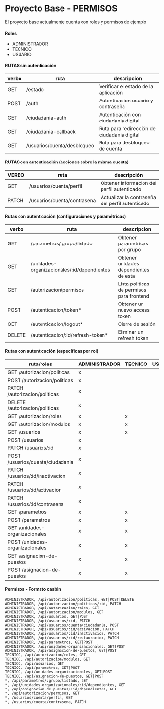 # Proyecto Base - PERMISOS

El proyecto base actualmente cuenta con roles y permisos de ejemplo

#### Roles

- ADMINISTRADOR
- TECNICO
- USUARIO

#### RUTAS sin autenticación

| verbo | ruta                        | descripcion                                 |
|-------|-----------------------------|---------------------------------------------|
| GET   | /estado                     | Verificar el estado de la aplicación        |
| POST  | /auth                       | Autenticacion usuario y contraseña          |
| GET   | /ciudadania-auth            | Autenticación con ciudadania digital        |
| GET   | /ciudadania-callback        | Ruta para redirección de ciudadania digital |
| GET   | /usuarios/cuenta/desbloqueo | Ruta para desbloqueo de cuenta              |

#### RUTAS con autenticación (acciones sobre la misma cuenta)

| VERBO | ruta                        | descripción                                     |
|-------|-----------------------------|-------------------------------------------------|
| GET   | /usuarios/cuenta/perfil     | Obtener informacion del perfil autenticado      |
| PATCH | /usuarios/cuenta/contrasena | Actualizar la contraseña del perfil autenticado |

#### Rutas con autenticación (configuraciones y paramétricas)

| verbo  | ruta                                                             | descripcion                                   |
|--------|------------------------------------------------------------------|-----------------------------------------------|
| GET    | /parametros/:grupo/listado                                       | Obtener parametricas por grupo                |
| GET    | /unidades-organizacionales/:id/dependientes                      | Obtener unidades dependientes de esta         |
| GET    | /autorizacion/permisos                                           | Lista politicas de permisos para frontend     |
| POST   | /autenticacion/token\*                                           | Obtener un nuevo access token                 |
| GET    | /autenticacion/logout\*                                          | Cierre de sesión                              |
| DELETE | /autenticacion/:id/refresh-token\*                               | Eliminar un refresh token                     |

#### Rutas con autenticación (específicas por rol)

| ruta/roles                       | ADMINISTRADOR | TECNICO | USUARIO |
|----------------------------------|---------------|---------|---------|
| GET /autorizacion/politicas      | x             |         |         |
| POST /autorizacion/politicas     | x             |         |         |
| PATCH /autorizacion/politicas    | x             |         |         |
| DELETE /autorizacion/politicas   | x             |         |         |
| GET /autorizacion/roles          | x             | x       |         |
| GET /autorizacion/modulos        | x             | x       |         |
| GET /usuarios                    | x             | x       |         |
| POST /usuarios                   | x             |         |         |
| PATCH /usuarios/:id              | x             |         |         |
| POST /usuarios/cuenta/ciudadania | x             |         |         |
| PATCH /usuarios/:id/inactivacion | x             |         |         |
| PATCH /usuarios/:id/activacion   | x             |         |         |
| PATCH /usuarios/:id/contrasena   | x             |         |         |
| GET /parametros                  | x             | x       |         |
| POST /parametros                 | x             | x       |         |
| GET /unidades-organizacionales   | x             | x       |         |
| POST /unidades-organizacionales  | x             | x       |         |
| GET /asignacion-de-puestos       | x             | x       |         |
| POST /asignacion-de-puestos      | x             | x       |         |

#### Permisos - Formato casbin

```
ADMINISTRADOR, /api/autorizacion/politicas, GET|POST|DELETE
ADMINISTRADOR, /api/autorizacion/politicas/:id, PATCH
ADMINISTRADOR, /api/autorizacion/roles, GET
ADMINISTRADOR, /api/autorizacion/modulos, GET
ADMINISTRADOR, /api/usuarios, GET|POST
ADMINISTRADOR, /api/usuarios/:id, PATCH
ADMINISTRADOR, /api/usuarios/cuenta/ciudadania, POST
ADMINISTRADOR, /api/usuarios/:id/activacion, PATCH
ADMINISTRADOR, /api/usuarios/:id/inactivacion, PATCH
ADMINISTRADOR, /api/usuarios/:id/restauracion, PATCH
ADMINISTRADOR, /api/parametros, GET|POST
ADMINISTRADOR, /api/unidades-organizacionales, GET|POST
ADMINISTRADOR, /api/asignacion-de-puestos, GET|POST
TECNICO, /api/autorizacion/roles, GET
TECNICO, /api/autorizacion/modulos, GET
TECNICO, /api/usuarios, GET
TECNICO, /api/parametros, GET|POST
TECNICO, /api/unidades-organizacionales, GET|POST
TECNICO, /api/asignacion-de-puestos, GET|POST
*, /api/parametros/:grupo/listado, GET
*, /api/unidades-organizacionales/:id/dependientes, GET
*, /api/asignacion-de-puestos/:id/dependientes, GET
*, /api/autorizacion/permisos, GET
*, /usuarios/cuenta/perfil, GET
*, /usuarios/cuenta/contrasena, PATCH
```
